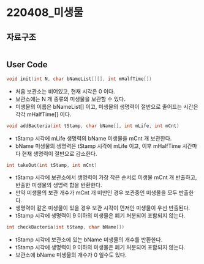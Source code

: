 # 220408_미생물

## 자료구조

```cpp

```

## User Code

```cpp
void init(int N, char bNameList[][], int mHalfTime[])
```
- 처음 보관소는 비어있고, 현재 시각은 0 이다.
- 보관소에는 N 개 종류의 미생물을 보관할 수 있다.
- 미생물의 이름은 bNameList[] 이고, 미생물의 생명력이 절반으로 줄어드는 시간은 각각 mHalfTime[] 이다.

```cpp
void addBacteria(int tStamp, char bName[], int mLife, int mCnt)
```
- tStamp 시각에 mLife 생명력의 bName 미생물을 mCnt 개 보관한다.
- bName 미생물의 생명력은 tStamp 시각에 mLife 이고, 이후 mHalfTime 시간마다 현재 생명력이 절반으로 감소한다.

```cpp
int takeOut(int tStamp, int mCnt)
```
- tStamp 시각에 보관소에서 생명력이 가장 작은 순서로 미생물 mCnt 개 반출하고, 반출한 미생물의 생명력 합을 반환한다.
- 만약 미생물의 보관 개수가 mCnt 개 미만인 경우 보관중인 미생물을 모두 반출한다.
- 생명력이 같은 미생물이 있을 경우 보관 시각이 먼저인 미생물이 우선 반출된다.
- tStamp 시각에 생명력이 9 이하의 미생물은 폐기 처분되어 포함되지 않는다.

```cpp
int checkBacteria(int tStamp, char bName[])
```
- tStamp 시각에 보관소에 있는 bName 미생물의 개수를 반환한다.
- tStamp 시각에 생명력이 9 이하의 미생물은 폐기 처분되어 포함되지 않는다.
- 보관소에 bName 미생물의 개수가 0 일수도 있다.
